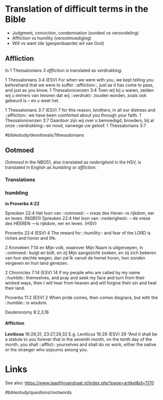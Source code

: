 # Translation of difficult terms in the Bible
* Judgment, conviction, condemnation (oordeel vs veroordeling)
* Affliction vs humility (verootmoediging)
* Will vs want (de (geopenbaarde) wil van God) 



## Affliction
In 1 Thessalonians 3 *affliction* is translated as *verdrukking*. 

1 Thessalonians 3:4 (ESV) For when we were with you, we kept telling you beforehand that we were to suffer ::affliction::, just as it has come to pass, and just as you know.
1 Thessalonicenzen 3:4 Toen wij bij u waren, zeiden wij u immers van tevoren dat wij ::verdrukt:: zouden worden, zoals ook gebeurd is – en u weet het.

1 Thessalonians 3:7 (ESV) 7 for this reason, brothers, in all our distress and ::affliction:: we have been comforted about you through your faith.
1 Thessalonicenzen 3:7 Daardoor zijn wij over u bemoedigd, broeders, bij al 
onze  ::verdrukking:: en nood, vanwege uw geloof.
1 Thessalonians 3:7

#biblestudy/devotionals/1thessalonians


## Ootmoed
*Ootmoed* in the NBG51, also translated as *nederigheid* in the HSV, is translated in English as *humbling* or *affliction*.

### Translations
### humbling 

**in Proverbs 4:22** 

Spreuken 22:4 Het loon van ::ootmoed:: – vreze des Heren –is rijkdom, eer en leven. (NGB51)
Spreuken 22:4 Het loon van ::nederigheid:: – de vreze des HEEREN —is rijkdom, eer en leven. (HSV)

Proverbs 22:4 (ESV) 4 The reward for ::humility:: and fear of the LORD
is riches and honor and life.

2 Kronieken 7:14 en Mijn volk, waarover Mijn Naam is uitgeroepen, in ::ootmoed:: buigt en bidt, en zij Mijn aangezicht zoeken, en zij zich bekeren van hun slechte wegen, dan zal Ík vanuit de hemel horen, hun zonden vergeven en hun land genezen.

2 Chronicles 7:14 (ESV) 14 if my people who are called by my name ::humble:: themselves, and pray and seek my face and turn from their wicked ways, then I will hear from heaven and will forgive their sin and heal their land.

Proverbs 11:2 (ESV) 2 When pride comes, then comes disgrace,
but with the ::humble:: is wisdom.

Deuteronomy 8:2,3,16

#### Affliction
**Leviticus** 
16:29,31, 23:27,29,32 
E.g. Leviticus 16:29 (ESV) 29 “And it shall be a statute to you forever that in the seventh month, on the tenth day of the month, you shall ::afflict:: yourselves and shall do no work, either the native or the stranger who sojourns among you.

# Links 
See also: https://www.jaapfijnvandraat.nl/index.php?page=artikel&id=1170

#biblestudy/questions/rootwords
